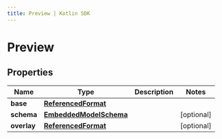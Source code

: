 ```yaml
---
title: Preview | Kotlin SDK
---
```



# Preview

## Properties
Name | Type | Description | Notes
------------ | ------------- | ------------- | -------------
**base** | [**ReferencedFormat**](ReferencedFormat) |  | 
**schema** | [**EmbeddedModelSchema**](EmbeddedModelSchema) |  |  [optional]
**overlay** | [**ReferencedFormat**](ReferencedFormat) |  |  [optional]



